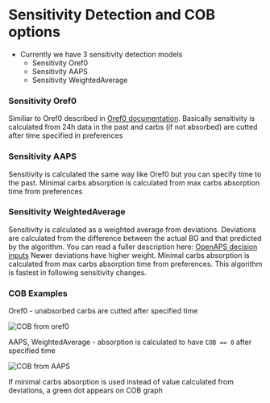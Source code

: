 # Sensitivity Detection and COB options

* Currently we have 3 sensitivity detection models
  * Sensitivity Oref0
  * Sensitivity AAPS
  * Sensitivity WeightedAverage

### Sensitivity Oref0

Similiar to Oref0 described in [Oref0 documentation](https://openaps.readthedocs.io/en/latest/docs/Customize-Iterate/autosens.html#auto-sensitivity-mode-autosens). Basically sensitivity is calculated from 24h data in the past and carbs (if not absorbed) are cutted after time specified in preferences

### Sensitivity AAPS

Sensitivity is calculated the same way like Oref0 but you can specify time to the past. Minimal carbs absorption is calculated from max carbs absorption time from preferences

### Sensitivity WeightedAverage

Sensitivity is calculated as a weighted average from deviations. Deviations are calculated from the difference between the actual BG and that predicted by the algorithm. You can read a fuller description here: [OpenAPS decision inputs](https://openaps.readthedocs.io/en/latest/docs/While%20You%20Wait%20For%20Gear/Understand-determine-basal.html#openaps-decision-inputs) Newer deviations have higher weight. Minimal carbs absorption is calculated from max carbs absorption time from preferences. This algorithm is fastest in following sensitivity changes.

### COB Examples

Oref0 - unabsorbed carbs are cutted after specified time

![COB from oref0](../images/cob_oref0.png)

AAPS, WeightedAverage - absorption is calculated to have `COB == 0` after specified time

![COB from AAPS](../images/cob_aaps.png)

If minimal carbs absorption is used instead of value calculated from deviations, a green dot appears on COB graph
